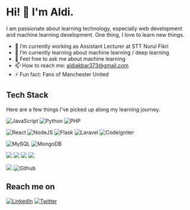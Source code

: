 # Hi! 👋 I'm Aldi.

I am passionate about learning technology, especially web development and machine learning development. One thing, I love to learn new things.

- 🔭 I’m currently working as Assistant Lecturer at STT Nurul Fikri
- 🌱 I’m currently learning about machine learning / deep learning
- 💬 Feel free to ask me about machine learning
- 📫 How to reach me: aldiakbar373@gmail.com
- ⚡ Fun fact: Fans of Manchester United 


## Tech Stack
Here are a few things I've picked up along my learning journey.
  
![JavaScript](https://img.shields.io/badge/JavaScript-F7DF1E?style=for-the-badge&logo=javascript&logoColor=black) ![Python](https://img.shields.io/badge/-Python-000?style=for-the-badge&logo=python) ![PHP](https://img.shields.io/badge/-PHP-2E3840?style=for-the-badge&logo=php)
  
![React](https://img.shields.io/badge/React-42B883?style=for-the-badge&logo=react&logoColor=white) ![NodeJS](https://img.shields.io/badge/Node.js-43853D?style=for-the-badge&logo=node.js&logoColor=white) ![Flask](https://img.shields.io/badge/Flask-000000?style=for-the-badge&logo=flask&logoColor=white) ![Laravel](https://img.shields.io/badge/laravel-orange?style=for-the-badge&logo=laravel&logoColor=white) ![Codeigniter](https://img.shields.io/badge/Codeigniter-brown?style=for-the-badge&logo=Codeigniter&logoColor=white)
  
![MySQL](https://img.shields.io/badge/MySQL-00000F?style=for-the-badge&logo=mysql&logoColor=white) ![MongoDB](https://img.shields.io/badge/MongoDB-4EA94B?style=for-the-badge&logo=mongodb&logoColor=white)
 
![](https://img.shields.io/badge/Tensorflow-FF9300?&style=for-the-badge&logo=Tensorflow&logoColor=white)  ![](https://img.shields.io/badge/Keras%20-%23D00000.svg?&style=for-the-badge&logo=Keras&logoColor=white) ![](https://img.shields.io/badge/pandas%20-%23150458.svg?&style=for-the-badge&logo=pandas&logoColor=white) ![](https://img.shields.io/badge/numpy%20-%23013243.svg?&style=for-the-badge&logo=numpy&logoColor=white)
 
![](https://img.shields.io/badge/git%20-%23F05033.svg?&style=for-the-badge&logo=git&logoColor=white)  ![Github](https://img.shields.io/badge/github%20-%23121011.svg?&style=for-the-badge&logo=github&logoColor=white)

## Reach me on
[![LinkedIn](https://img.shields.io/badge/LinkedIn-0077B5?style=for-the-badge&logo=linkedin&logoColor=white)](https://www.linkedin.com/in/aldiakbaralimi/) [![Twitter](https://img.shields.io/badge/Twitter-1DA1F2?style=for-the-badge&logo=twitter&logoColor=white)](https://twitter.com/alldinosaur_)
